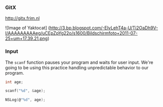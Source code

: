 ### GitX
http://gitx.frim.nl

![Image of Yaktocat]
(http://3.bp.blogspot.com/-EIvLehT4a-U/Ti2OaDh9V-I/AAAAAAAAAeg/uCEpZpYg22o/s1600/Bildschirmfoto+2011-07-25+um+17.39.21.png)

### Input

The `scanf` function pauses your program and waits for user input. We're going to be using this practice 
handling unpredictable behavior to our program.

``` c
int age;

scanf("%d", &age);

NSLog(@"%d", age);
```
